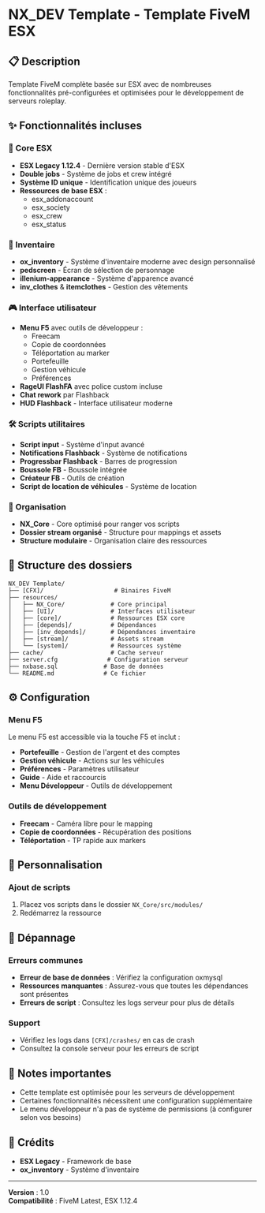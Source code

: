 # NX_DEV Template - Template FiveM ESX

## 📋 Description

Template FiveM complète basée sur ESX avec de nombreuses fonctionnalités pré-configurées et optimisées pour le développement de serveurs roleplay.

## ✨ Fonctionnalités incluses

### 🔧 Core ESX
- **ESX Legacy 1.12.4** - Dernière version stable d'ESX
- **Double jobs** - Système de jobs et crew intégré
- **Système ID unique** - Identification unique des joueurs
- **Ressources de base ESX** :
  - esx_addonaccount
  - esx_society
  - esx_crew
  - esx_status

### 🎒 Inventaire
- **ox_inventory** - Système d'inventaire moderne avec design personnalisé
- **pedscreen** - Écran de sélection de personnage
- **illenium-appearance** - Système d'apparence avancé
- **inv_clothes** & **itemclothes** - Gestion des vêtements

### 🎮 Interface utilisateur
- **Menu F5** avec outils de développeur :
  - Freecam
  - Copie de coordonnées
  - Téléportation au marker
  - Portefeuille
  - Gestion véhicule
  - Préférences
- **RageUI FlashFA** avec police custom incluse
- **Chat rework** par Flashback
- **HUD Flashback** - Interface utilisateur moderne

### 🛠 Scripts utilitaires
- **Script input** - Système d'input avancé
- **Notifications Flashback** - Système de notifications
- **Progressbar Flashback** - Barres de progression
- **Boussole FB** - Boussole intégrée
- **Créateur FB** - Outils de création
- **Script de location de véhicules** - Système de location

### 📁 Organisation
- **NX_Core** - Core optimisé pour ranger vos scripts
- **Dossier stream organisé** - Structure pour mappings et assets
- **Structure modulaire** - Organisation claire des ressources


## 📂 Structure des dossiers

```
NX_DEV Template/
├── [CFX]/                    # Binaires FiveM
├── resources/
│   ├── NX_Core/             # Core principal
│   ├── [UI]/                # Interfaces utilisateur
│   ├── [core]/              # Ressources ESX core
│   ├── [depends]/           # Dépendances
│   ├── [inv_depends]/       # Dépendances inventaire
│   ├── [stream]/            # Assets stream
│   └── [system]/            # Ressources système
├── cache/                   # Cache serveur
├── server.cfg              # Configuration serveur
├── nxbase.sql             # Base de données
└── README.md              # Ce fichier
```

## ⚙️ Configuration

### Menu F5
Le menu F5 est accessible via la touche F5 et inclut :
- **Portefeuille** - Gestion de l'argent et des comptes
- **Gestion véhicule** - Actions sur les véhicules
- **Préférences** - Paramètres utilisateur
- **Guide** - Aide et raccourcis
- **Menu Développeur** - Outils de développement

### Outils de développement
- **Freecam** - Caméra libre pour le mapping
- **Copie de coordonnées** - Récupération des positions
- **Téléportation** - TP rapide aux markers

## 🔧 Personnalisation

### Ajout de scripts
1. Placez vos scripts dans le dossier `NX_Core/src/modules/`
3. Redémarrez la ressource

## 🐛 Dépannage

### Erreurs communes
- **Erreur de base de données** : Vérifiez la configuration oxmysql
- **Ressources manquantes** : Assurez-vous que toutes les dépendances sont présentes
- **Erreurs de script** : Consultez les logs serveur pour plus de détails

### Support
- Vérifiez les logs dans `[CFX]/crashes/` en cas de crash
- Consultez la console serveur pour les erreurs de script

## 📝 Notes importantes

- Cette template est optimisée pour les serveurs de développement
- Certaines fonctionnalités nécessitent une configuration supplémentaire
- Le menu développeur n'a pas de système de permissions (à configurer selon vos besoins)

## 🤝 Crédits

- **ESX Legacy** - Framework de base
- **ox_inventory** - Système d'inventaire

---

**Version** : 1.0  
**Compatibilité** : FiveM Latest, ESX 1.12.4  